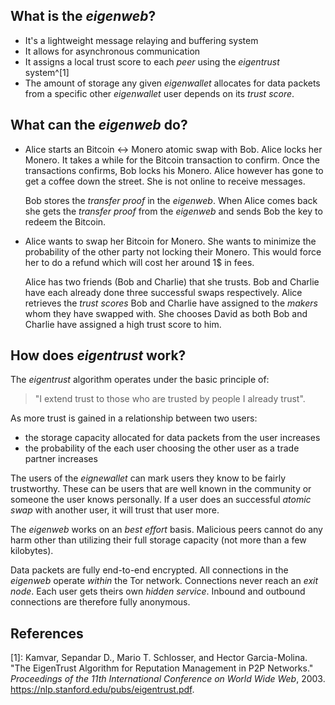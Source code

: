## What is the _eigenweb_?

- It's a lightweight message relaying and buffering system
- It allows for asynchronous communication
- It assigns a local trust score to each _peer_ using the _eigentrust_
  system^[1]
- The amount of storage any given _eigenwallet_ allocates for data packets from
  a specific other _eigenwallet_ user depends on its _trust score_.

## What can the _eigenweb_ do?

- Alice starts an Bitcoin $\leftrightarrow$ Monero atomic swap with Bob. Alice
  locks her Monero. It takes a while for the Bitcoin transaction to confirm.
  Once the transactions confirms, Bob locks his Monero. Alice however has gone
  to get a coffee down the street. She is not online to receive messages.

  Bob stores the _transfer proof_ in the _eigenweb_. When Alice comes back she
  gets the _transfer proof_ from the _eigenweb_ and sends Bob the key to redeem
  the Bitcoin.

- Alice wants to swap her Bitcoin for Monero. She wants to minimize the
  probability of the other party not locking their Monero. This would force her
  to do a refund which will cost her around 1$ in fees.

  Alice has two friends (Bob and Charlie) that she trusts. Bob and Charlie have
  each already done three successful swaps respectively. Alice retrieves the
  _trust scores_ Bob and Charlie have assigned to the _makers_ whom they have
  swapped with. She chooses David as both Bob and Charlie have assigned a high
  trust score to him.

## How does _eigentrust_ work?

The _eigentrust_ algorithm operates under the basic principle of:

> "I extend trust to those who are trusted by people I already trust".

As more trust is gained in a relationship between two users:

- the storage capacity allocated for data packets from the user increases
- the probability of the each user choosing the other user as a trade partner
  increases

The users of the _eignewallet_ can mark users they know to be fairly
trustworthy. These can be users that are well known in the community or someone
the user knows personally. If a user does an successful _atomic swap_ with
another user, it will trust that user more.

The _eigenweb_ works on an _best effort_ basis. Malicious peers cannot do any
harm other than utilizing their full storage capacity (not more than a few
kilobytes).

Data packets are fully end-to-end encrypted. All connections in the _eigenweb_
operate _within_ the Tor network. Connections never reach an _exit node_. Each
user gets theirs own _hidden service_. Inbound and outbound connections are
therefore fully anonymous.

## References

[1]: Kamvar, Sepandar D., Mario T. Schlosser, and Hector Garcia-Molina. "The
EigenTrust Algorithm for Reputation Management in P2P Networks." _Proceedings of
the 11th International Conference on World Wide Web_, 2003.
https://nlp.stanford.edu/pubs/eigentrust.pdf.
